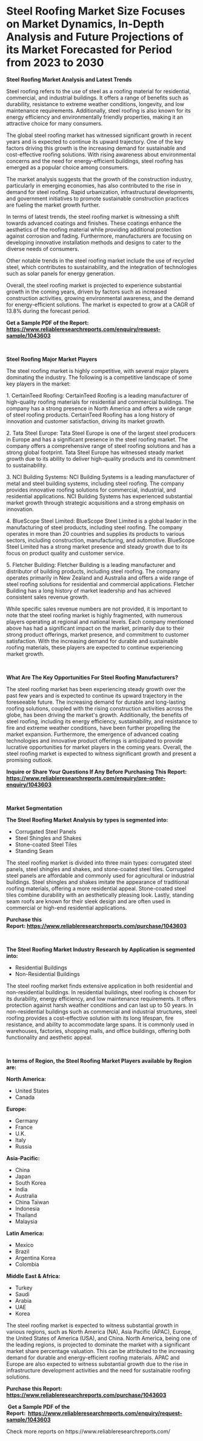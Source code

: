 <p><h1>Steel Roofing Market Size Focuses on Market Dynamics, In-Depth Analysis and Future Projections of its Market Forecasted for Period from 2023 to 2030</h1></p><p><strong>Steel Roofing Market Analysis and Latest Trends</strong></p>
<p><p>Steel roofing refers to the use of steel as a roofing material for residential, commercial, and industrial buildings. It offers a range of benefits such as durability, resistance to extreme weather conditions, longevity, and low maintenance requirements. Additionally, steel roofing is also known for its energy efficiency and environmentally friendly properties, making it an attractive choice for many consumers.</p><p>The global steel roofing market has witnessed significant growth in recent years and is expected to continue its upward trajectory. One of the key factors driving this growth is the increasing demand for sustainable and cost-effective roofing solutions. With rising awareness about environmental concerns and the need for energy-efficient buildings, steel roofing has emerged as a popular choice among consumers.</p><p>The market analysis suggests that the growth of the construction industry, particularly in emerging economies, has also contributed to the rise in demand for steel roofing. Rapid urbanization, infrastructural developments, and government initiatives to promote sustainable construction practices are fueling the market growth further.</p><p>In terms of latest trends, the steel roofing market is witnessing a shift towards advanced coatings and finishes. These coatings enhance the aesthetics of the roofing material while providing additional protection against corrosion and fading. Furthermore, manufacturers are focusing on developing innovative installation methods and designs to cater to the diverse needs of consumers.</p><p>Other notable trends in the steel roofing market include the use of recycled steel, which contributes to sustainability, and the integration of technologies such as solar panels for energy generation.</p><p>Overall, the steel roofing market is projected to experience substantial growth in the coming years, driven by factors such as increased construction activities, growing environmental awareness, and the demand for energy-efficient solutions. The market is expected to grow at a CAGR of 13.8% during the forecast period.</p></p>
<p><strong>Get a Sample PDF of the Report:&nbsp; <a href="https://www.reliableresearchreports.com/enquiry/request-sample/1043603">https://www.reliableresearchreports.com/enquiry/request-sample/1043603</a></strong></p>
<p>&nbsp;</p>
<p><strong>Steel Roofing Major Market Players</strong></p>
<p><p>The steel roofing market is highly competitive, with several major players dominating the industry. The following is a competitive landscape of some key players in the market:</p><p>1. CertainTeed Roofing: CertainTeed Roofing is a leading manufacturer of high-quality roofing materials for residential and commercial buildings. The company has a strong presence in North America and offers a wide range of steel roofing products. CertainTeed Roofing has a long history of innovation and customer satisfaction, driving its market growth.</p><p>2. Tata Steel Europe: Tata Steel Europe is one of the largest steel producers in Europe and has a significant presence in the steel roofing market. The company offers a comprehensive range of steel roofing solutions and has a strong global footprint. Tata Steel Europe has witnessed steady market growth due to its ability to deliver high-quality products and its commitment to sustainability.</p><p>3. NCI Building Systems: NCI Building Systems is a leading manufacturer of metal and steel building systems, including steel roofing. The company provides innovative roofing solutions for commercial, industrial, and residential applications. NCI Building Systems has experienced substantial market growth through strategic acquisitions and a strong emphasis on innovation.</p><p>4. BlueScope Steel Limited: BlueScope Steel Limited is a global leader in the manufacturing of steel products, including steel roofing. The company operates in more than 20 countries and supplies its products to various sectors, including construction, manufacturing, and automotive. BlueScope Steel Limited has a strong market presence and steady growth due to its focus on product quality and customer service.</p><p>5. Fletcher Building: Fletcher Building is a leading manufacturer and distributor of building products, including steel roofing. The company operates primarily in New Zealand and Australia and offers a wide range of steel roofing solutions for residential and commercial applications. Fletcher Building has a long history of market leadership and has achieved consistent sales revenue growth.</p><p>While specific sales revenue numbers are not provided, it is important to note that the steel roofing market is highly fragmented, with numerous players operating at regional and national levels. Each company mentioned above has had a significant impact on the market, primarily due to their strong product offerings, market presence, and commitment to customer satisfaction. With the increasing demand for durable and sustainable roofing materials, these players are expected to continue experiencing market growth.</p></p>
<p>&nbsp;</p>
<p><strong>What Are The Key Opportunities For Steel Roofing Manufacturers?</strong></p>
<p><p>The steel roofing market has been experiencing steady growth over the past few years and is expected to continue its upward trajectory in the foreseeable future. The increasing demand for durable and long-lasting roofing solutions, coupled with the rising construction activities across the globe, has been driving the market's growth. Additionally, the benefits of steel roofing, including its energy efficiency, sustainability, and resistance to fire and extreme weather conditions, have been further propelling the market expansion. Furthermore, the emergence of advanced coating technologies and innovative product offerings is anticipated to provide lucrative opportunities for market players in the coming years. Overall, the steel roofing market is expected to witness significant growth and present a promising outlook.</p></p>
<p><strong>Inquire or Share Your Questions If Any Before Purchasing This Report: <a href="https://www.reliableresearchreports.com/enquiry/pre-order-enquiry/1043603">https://www.reliableresearchreports.com/enquiry/pre-order-enquiry/1043603</a></strong></p>
<p>&nbsp;</p>
<p><strong>Market Segmentation</strong></p>
<p><strong>The Steel Roofing Market Analysis by types is segmented into:</strong></p>
<p><ul><li>Corrugated Steel Panels</li><li>Steel Shingles and Shakes</li><li>Stone-coated Steel Tiles</li><li>Standing Seam</li></ul></p>
<p><p>The steel roofing market is divided into three main types: corrugated steel panels, steel shingles and shakes, and stone-coated steel tiles. Corrugated steel panels are affordable and commonly used for agricultural or industrial buildings. Steel shingles and shakes imitate the appearance of traditional roofing materials, offering a more residential appeal. Stone-coated steel tiles combine durability with an aesthetically pleasing look. Lastly, standing seam roofs are known for their sleek design and are often used in commercial or high-end residential applications.</p></p>
<p><strong>Purchase this Report:&nbsp;<a href="https://www.reliableresearchreports.com/purchase/1043603">https://www.reliableresearchreports.com/purchase/1043603</a></strong></p>
<p>&nbsp;</p>
<p><strong>The Steel Roofing Market Industry Research by Application is segmented into:</strong></p>
<p><ul><li>Residential Buildings</li><li>Non-Residential Buildings</li></ul></p>
<p><p>The steel roofing market finds extensive application in both residential and non-residential buildings. In residential buildings, steel roofing is chosen for its durability, energy efficiency, and low maintenance requirements. It offers protection against harsh weather conditions and can last up to 50 years. In non-residential buildings such as commercial and industrial structures, steel roofing provides a cost-effective solution with its long lifespan, fire resistance, and ability to accommodate large spans. It is commonly used in warehouses, factories, shopping malls, and office buildings, offering both functionality and aesthetic appeal.</p></p>
<p>&nbsp;</p>
<p><strong>In terms of Region, the Steel Roofing Market Players available by Region are:</strong></p>
<p>
    <p> <strong> North America: </strong>
        <ul>
            <li>United States</li>
            <li>Canada</li>
        </ul>
        </p> 
    <p> <strong> Europe: </strong>
        <ul>
            <li>Germany</li>
            <li>France</li>
            <li>U.K.</li>
            <li>Italy</li>
            <li>Russia</li>
        </ul>
        </p> 
    <p> <strong> Asia-Pacific: </strong>
        <ul>
            <li>China</li>
            <li>Japan</li>
            <li>South Korea</li>
            <li>India</li>
            <li>Australia</li>
            <li>China Taiwan</li>
            <li>Indonesia</li>
            <li>Thailand</li>
            <li>Malaysia</li>
        </ul>
        </p> 
    <p> <strong> Latin America: </strong>
        <ul>
            <li>Mexico</li>
            <li>Brazil</li>
            <li>Argentina Korea</li>
            <li>Colombia</li>
        </ul>
        </p> 
    <p> <strong> Middle East & Africa: </strong>
        <ul>
            <li>Turkey</li>
            <li>Saudi</li>
            <li>Arabia</li>
            <li>UAE</li>
            <li>Korea</li>
        </ul>
    </p>
    </p>
<p><p>The steel roofing market is expected to witness substantial growth in various regions, such as North America (NA), Asia Pacific (APAC), Europe, the United States of America (USA), and China. North America, being one of the leading regions, is projected to dominate the market with a significant market share percentage valuation. This can be attributed to the increasing demand for durable and energy-efficient roofing materials. APAC and Europe are also expected to witness substantial growth due to the rise in infrastructure development activities and the need for sustainable roofing solutions.</p></p>
<p><strong>Purchase this Report: <a href="https://www.reliableresearchreports.com/purchase/1043603">https://www.reliableresearchreports.com/purchase/1043603</a></strong></p>
<p>&nbsp;<strong>Get a Sample PDF of the Report:&nbsp;&nbsp;<a href="https://www.reliableresearchreports.com/enquiry/request-sample/1043603">https://www.reliableresearchreports.com/enquiry/request-sample/1043603</a></strong></p>
<p><strong></strong></p>
<p>Check more reports on https://www.reliableresearchreports.com/</p>
